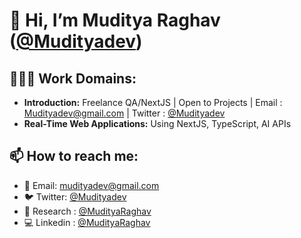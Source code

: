 # 👋 Hi, I’m Muditya Raghav ([@Mudityadev](https://mudityadev.vercel.app/))

## 🧑🏻‍💻 Work Domains:
- **Introduction:** Freelance QA/NextJS | Open to Projects | Email : Mudityadev@gmail.com | Twitter : [@Mudityadev](https://twitter.com/Mudityadev)
- **Real-Time Web Applications:** Using NextJS, TypeScript, AI APIs


  
## 📫 How to reach me:
- 📧 Email: [mudityadev@gmail.com](mailto:mudityadev@gmail.com)
- 🐦 Twitter: [@Mudityadev](https://twitter.com/Mudityadev)
- 🔬 Research : [@MudityaRaghav](https://www.researchgate.net/profile/Muditya-Raghav)
- 💻 Linkedin : [@MudityaRaghav](https://www.linkedin.com/in/mudityadevindia/)
